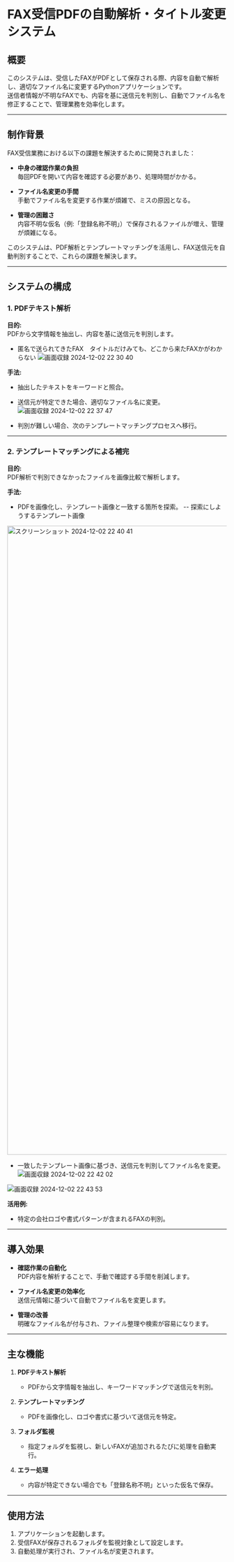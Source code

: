 
# FAX受信PDFの自動解析・タイトル変更システム

## 概要
このシステムは、受信したFAXがPDFとして保存される際、内容を自動で解析し、適切なファイル名に変更するPythonアプリケーションです。  
送信者情報が不明なFAXでも、内容を基に送信元を判別し、自動でファイル名を修正することで、管理業務を効率化します。

---

## 制作背景
FAX受信業務における以下の課題を解決するために開発されました：

- **中身の確認作業の負担**  
  毎回PDFを開いて内容を確認する必要があり、処理時間がかかる。
  
- **ファイル名変更の手間**  
  手動でファイル名を変更する作業が煩雑で、ミスの原因となる。
  
- **管理の困難さ**  
  内容不明な仮名（例:「登録名称不明」）で保存されるファイルが増え、管理が煩雑になる。

このシステムは、PDF解析とテンプレートマッチングを活用し、FAX送信元を自動判別することで、これらの課題を解決します。

---

## システムの構成
### 1. PDFテキスト解析
**目的:**  
PDFから文字情報を抽出し、内容を基に送信元を判別します。  

- 匿名で送られてきたFAX　タイトルだけみても、どこから来たFAXかがわからない
![画面収録 2024-12-02 22 30 40](https://github.com/user-attachments/assets/83362cc2-7b13-4624-ae2b-cf079ed458d1)


**手法:**  
- 抽出したテキストをキーワードと照合。  
- 送信元が特定できた場合、適切なファイル名に変更。
![画面収録 2024-12-02 22 37 47](https://github.com/user-attachments/assets/61606602-5d9b-481b-a5ae-8dc09642e658)

- 判別が難しい場合、次のテンプレートマッチングプロセスへ移行。

---

### 2. テンプレートマッチングによる補完
**目的:**  
PDF解析で判別できなかったファイルを画像比較で解析します。  

**手法:**  
- PDFを画像化し、テンプレート画像と一致する箇所を探索。
-- 探索にしようするテンプレート画像
<img width="1440" alt="スクリーンショット 2024-12-02 22 40 41" src="https://github.com/user-attachments/assets/8d3ee1bc-6bb6-472f-81bc-9a9b83f5065d">

  
- 一致したテンプレート画像に基づき、送信元を判別してファイル名を変更。
![画面収録 2024-12-02 22 42 02](https://github.com/user-attachments/assets/71343b61-c6e2-45a7-8c28-73bf61ff4986)

![画面収録 2024-12-02 22 43 53](https://github.com/user-attachments/assets/e2ed5876-daf5-419d-a05f-137e17c01a18)


**活用例:**  
- 特定の会社ロゴや書式パターンが含まれるFAXの判別。
---

## 導入効果
- **確認作業の自動化**  
  PDF内容を解析することで、手動で確認する手間を削減します。
  
- **ファイル名変更の効率化**  
  送信元情報に基づいて自動でファイル名を変更します。
  
- **管理の改善**  
  明確なファイル名が付与され、ファイル整理や検索が容易になります。

---

## 主な機能
1. **PDFテキスト解析**  
   - PDFから文字情報を抽出し、キーワードマッチングで送信元を判別。

2. **テンプレートマッチング**  
   - PDFを画像化し、ロゴや書式に基づいて送信元を特定。

3. **フォルダ監視**  
   - 指定フォルダを監視し、新しいFAXが追加されるたびに処理を自動実行。

4. **エラー処理**  
   - 内容が特定できない場合でも「登録名称不明」といった仮名で保存。

---

## 使用方法
1. アプリケーションを起動します。
2. 受信FAXが保存されるフォルダを監視対象として設定します。
3. 自動処理が実行され、ファイル名が変更されます。

